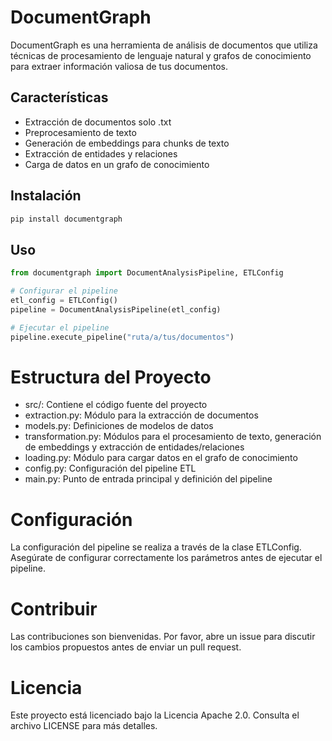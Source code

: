 # DocumentGraph

DocumentGraph es una herramienta de análisis de documentos que utiliza técnicas de procesamiento de lenguaje natural y grafos de conocimiento para extraer información valiosa de tus documentos.

## Características

- Extracción de documentos solo .txt
- Preprocesamiento de texto
- Generación de embeddings para chunks de texto
- Extracción de entidades y relaciones
- Carga de datos en un grafo de conocimiento

## Instalación

```bash
pip install documentgraph
```

## Uso

```python
from documentgraph import DocumentAnalysisPipeline, ETLConfig

# Configurar el pipeline
etl_config = ETLConfig()
pipeline = DocumentAnalysisPipeline(etl_config)

# Ejecutar el pipeline
pipeline.execute_pipeline("ruta/a/tus/documentos")
```

# Estructura del Proyecto
* src/: Contiene el código fuente del proyecto
* extraction.py: Módulo para la extracción de documentos
* models.py: Definiciones de modelos de datos
* transformation.py: Módulos para el procesamiento de texto, generación de embeddings y extracción de entidades/relaciones
* loading.py: Módulo para cargar datos en el grafo de conocimiento
* config.py: Configuración del pipeline ETL
* main.py: Punto de entrada principal y definición del pipeline

# Configuración
La configuración del pipeline se realiza a través de la clase ETLConfig. Asegúrate de configurar correctamente los parámetros antes de ejecutar el pipeline.

# Contribuir
Las contribuciones son bienvenidas. Por favor, abre un issue para discutir los cambios propuestos antes de enviar un pull request.

# Licencia
Este proyecto está licenciado bajo la Licencia Apache 2.0. Consulta el archivo LICENSE para más detalles.